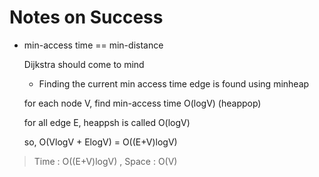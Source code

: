 # Notes on Success
+ min-access time == min-distance

  Dijkstra should come to mind
  - Finding the current min access time edge is found using minheap

  for each node V,
     find min-access time O(logV) (heappop)

  for all edge E, heappsh is called O(logV)

    so, O(VlogV + ElogV) = O((E+V)logV)

> Time : O((E+V)logV) , Space : O(V)
